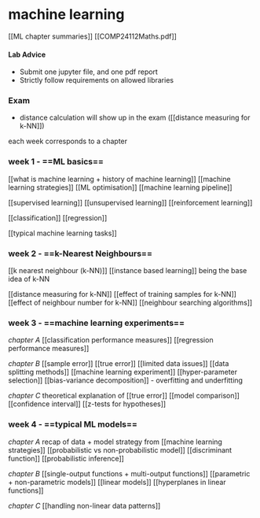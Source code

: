 # machine learning

[[ML chapter summaries]]
[[COMP24112Maths.pdf]]

#### Lab Advice
- Submit one jupyter file, and one pdf report
- Strictly follow requirements on allowed libraries

### Exam
- distance calculation will show up in the exam ([[distance measuring for k-NN]])

each week corresponds to a chapter

### week 1 - ==ML basics==
[[what is machine learning + history of machine learning]]
[[machine learning strategies]]
[[ML optimisation]]
[[machine learning pipeline]]

[[supervised learning]]
[[unsupervised learning]]
[[reinforcement learning]]

[[classification]]
[[regression]]

[[typical machine learning tasks]]

### week 2 - ==k-Nearest Neighbours==
[[k nearest neighbour (k-NN)]]
[[instance based learning]] being the base idea of k-NN

[[distance measuring for k-NN]]
[[effect of training samples for k-NN]]
[[effect of neighbour number for k-NN]]
[[neighbour searching algorithms]]

### week 3 - ==machine learning experiments==
*chapter A*
[[classification performance measures]]
[[regression performance measures]]

*chapter B*
[[sample error]]
[[true error]]
[[limited data issues]]
[[data splitting methods]]
[[machine learning experiment]]
[[hyper-parameter selection]]
[[bias-variance decomposition]] - overfitting and underfitting

*chapter C*
theoretical explanation of [[true error]]
[[model comparison]]
[[confidence interval]]
[[z-tests for hypotheses]]

### week 4 - ==typical ML models==
*chapter A*
recap of data + model strategy from [[machine learning strategies]]
[[probabilistic vs non-probabilistic model]]
[[discriminant function]] 
[[probabilistic inference]]

*chapter B*
[[single-output functions + multi-output functions]]
[[parametric + non-parametric models]]
[[linear models]]
[[hyperplanes in linear functions]]

*chapter C*
[[handling non-linear data patterns]]
